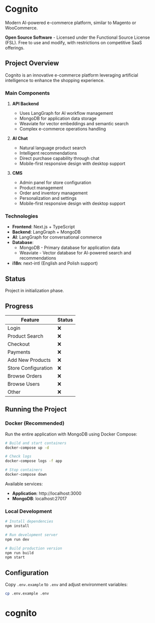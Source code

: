 # Cognito

Modern AI-powered e-commerce platform, similar to Magento or WooCommerce.

**Open Source Software** - Licensed under the Functional Source License (FSL). Free to use and modify, with restrictions on competitive SaaS offerings.

## Project Overview

Cognito is an innovative e-commerce platform leveraging artificial intelligence to enhance the shopping experience.

### Main Components

1. **API Backend**
   - Uses LangGraph for AI workflow management
   - MongoDB for application data storage
   - Weaviate for vector embeddings and semantic search
   - Complex e-commerce operations handling

2. **AI Chat**
   - Natural language product search
   - Intelligent recommendations
   - Direct purchase capability through chat
   - Mobile-first responsive design with desktop support

3. **CMS**
   - Admin panel for store configuration
   - Product management
   - Order and inventory management
   - Personalization and settings
   - Mobile-first responsive design with desktop support

### Technologies

- **Frontend**: Next.js + TypeScript
- **Backend**: LangGraph + MongoDB
- **AI**: LangGraph for conversational commerce
- **Database**:
  - MongoDB - Primary database for application data
  - Weaviate - Vector database for AI-powered search and recommendations
- **i18n**: next-intl (English and Polish support)

## Status

Project in initialization phase.

## Progress

| Feature | Status |
|---------|--------|
| Login | ❌ |
| Product Search | ❌ |
| Checkout | ❌ |
| Payments | ❌ |
| Add New Products | ❌ |
| Store Configuration | ❌ |
| Browse Orders | ❌ |
| Browse Users | ❌ |
| Other | ❌ |

## Running the Project

### Docker (Recommended)

Run the entire application with MongoDB using Docker Compose:

```bash
# Build and start containers
docker-compose up -d

# Check logs
docker-compose logs -f app

# Stop containers
docker-compose down
```

Available services:
- **Application**: http://localhost:3000
- **MongoDB**: localhost:27017

### Local Development

```bash
# Install dependencies
npm install

# Run development server
npm run dev

# Build production version
npm run build
npm start
```

## Configuration

Copy `.env.example` to `.env` and adjust environment variables:

```bash
cp .env.example .env
```
# cognito
